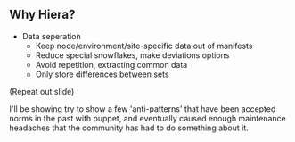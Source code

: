 ## Why Hiera?

* Data seperation
  * Keep node/environment/site-specific data out of manifests
  * Reduce special snowflakes, make deviations options
  * Avoid repetition, extracting common data
  * Only store differences between sets
  
<aside class="notes">
<p />
(Repeat out slide)
<p />I'll be showing try to show a few 'anti-patterns' that have been accepted norms in the past with puppet, and eventually caused enough maintenance headaches that the community has had to do something about it.
</aside>